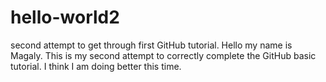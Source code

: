 # hello-world2
second attempt to get through first GitHub tutorial. 
Hello my name is Magaly. This is my second attempt to correctly complete the GitHub basic tutorial. I think I am doing better this time.
